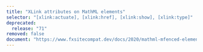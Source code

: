 ```yaml
---
title: "XLink attributes on MathML elements"
selector: "[xlink:actuate], [xlink:href], [xlink:show], [xlink:type]"
deprecated:
  release: "71"
removed: false
document: "https://www.fxsitecompat.dev/docs/2020/mathml-mfenced-element-has-been-removed/"
---
```

